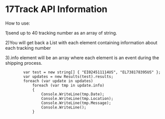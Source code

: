 # 17Track API Information

How to use:

1)send up to 40 tracking number as an array of string.

2)You will get back a List with each element containing information about each tracking number

3).info element will be an array where each element is an event during the shipping process.

            var test = new string[] { "EI024511114US", "EL738178395US" };
            var updates = new Results(test).results;
            foreach (var update in updates)
                foreach (var tmp in update.info)
                {
                    Console.WriteLine(tmp.Date);
                    Console.WriteLine(tmp.Location);
                    Console.WriteLine(tmp.Message);
                    Console.WriteLine();
                }
           
